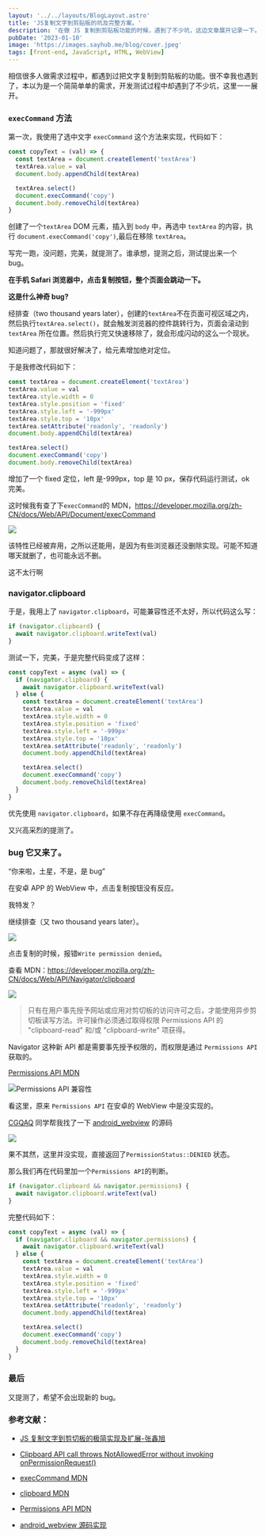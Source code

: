 ```yaml
---
layout: '../../layouts/BlogLayout.astro'
title: 'JS复制文字到剪贴板的坑及完整方案。'
description: '在做 JS 复制到剪贴板功能的时候，遇到了不少坑，这边文章展开记录一下。'
pubDate: '2023-01-10'
image: 'https://images.sayhub.me/blog/cover.jpeg'
tags: [front-end, JavaScript, HTML, WebView]
---
```


相信很多人做需求过程中，都遇到过把文字复制到剪贴板的功能。很不幸我也遇到了，本以为是一个简简单单的需求，开发测试过程中却遇到了不少坑，这里一一展开。

### `execCommand` 方法

第一次，我使用了选中文字 `execCommand` 这个方法来实现，代码如下：

```js
const copyText = (val) => {
  const textArea = document.createElement('textArea')
  textArea.value = val
  document.body.appendChild(textArea)

  textArea.select()
  document.execCommand('copy')
  document.body.removeChild(textArea)
}
```

创建了一个`textArea` DOM 元素，插入到 `body` 中，再选中 `textArea` 的内容，执行 `document.execCommand('copy')`,最后在移除 `textArea`。

写完一跑，没问题，完美，就提测了。谁承想，提测之后，测试提出来一个 bug。

**在手机 Safari 浏览器中，点击复制按钮，整个页面会跳动一下。**

**这是什么神奇 bug?**

经排查（two thousand years later），创建的`textArea`不在页面可视区域之内，然后执行`textArea.select()`，就会触发浏览器的控件跳转行为，页面会滚动到 `textArea` 所在位置。然后执行完又快速移除了，就会形成闪动的这么一个现状。

知道问题了，那就很好解决了，给元素增加绝对定位。

于是我修改代码如下：

```js
const textArea = document.createElement('textArea')
textArea.value = val
textArea.style.width = 0
textArea.style.position = 'fixed'
textArea.style.left = '-999px'
textArea.style.top = '10px'
textArea.setAttribute('readonly', 'readonly')
document.body.appendChild(textArea)

textArea.select()
document.execCommand('copy')
document.body.removeChild(textArea)
```

增加了一个 fixed 定位，left 是-999px，top 是 10 px，保存代码运行测试，ok 完美。

这时候我有查了下`execCommand`的 MDN，https://developer.mozilla.org/zh-CN/docs/Web/API/Document/execCommand

![](https://images.sayhub.me/blog/copy-text/exexcommand.png)

该特性已经被弃用，之所以还能用，是因为有些浏览器还没删除实现。可能不知道哪天就删了，也可能永远不删。

这不太行啊

### navigator.clipboard

于是，我用上了 `navigator.clipboard`，可能兼容性还不太好，所以代码这么写：

```js
if (navigator.clipboard) {
  await navigator.clipboard.writeText(val)
}
```

测试一下，完美，于是完整代码变成了这样：

```js
const copyText = async (val) => {
  if (navigator.clipboard) {
    await navigator.clipboard.writeText(val)
  } else {
    const textArea = document.createElement('textArea')
    textArea.value = val
    textArea.style.width = 0
    textArea.style.position = 'fixed'
    textArea.style.left = '-999px'
    textArea.style.top = '10px'
    textArea.setAttribute('readonly', 'readonly')
    document.body.appendChild(textArea)

    textArea.select()
    document.execCommand('copy')
    document.body.removeChild(textArea)
  }
}
```

优先使用 `navigator.clipboard`，如果不存在再降级使用 `execCommand`。

又兴高采烈的提测了。

### bug 它又来了。

“你来啦，土星，不是，是 bug”

在安卓 APP 的 WebView 中，点击复制按钮没有反应。

我特发？

继续排查（又 two thousand years later）。

![](https://images.sayhub.me/blog/copy-text/error)

点击复制的时候，报错`Write permission denied`。

查看 MDN：https://developer.mozilla.org/zh-CN/docs/Web/API/Navigator/clipboard

![](https://images.sayhub.me/blog/copy-text/clipboard.png)

> 只有在用户事先授予网站或应用对剪切板的访问许可之后，才能使用异步剪切板读写方法。许可操作必须通过取得权限 Permissions API 的 "clipboard-read" 和/或 "clipboard-write" 项获得。

Navigator 这种新 API 都是需要事先授予权限的，而权限是通过 `Permissions API` 获取的。

[Permissions API MDN](https://developer.mozilla.org/zh-CN/docs/Web/API/Permissions_API)

![Permissions API 兼容性](https://images.sayhub.me/blog/copy-text/permission.png)

看这里，原来 `Permissions API` 在安卓的 WebView 中是没实现的。

[CGQAQ](https://github.com/CGQAQ) 同学帮我找了一下 [android_webview](https://chromium.googlesource.com/chromium/src/+/refs/heads/master/android_webview/browser/aw_permission_manager.cc#:~:text=case%20PermissionType::CLIPBOARD_READ_WRITE) 的源码

![](https://images.sayhub.me/blog/copy-text/webview)

果不其然，这里并没实现，直接返回了`PermissionStatus::DENIED` 状态。

那么我们再在代码里加一个`Permissions API`的判断。

```js
if (navigator.clipboard && navigator.permissions) {
  await navigator.clipboard.writeText(val)
}
```

完整代码如下：

```js
const copyText = async (val) => {
  if (navigator.clipboard && navigator.permissions) {
    await navigator.clipboard.writeText(val)
  } else {
    const textArea = document.createElement('textArea')
    textArea.value = val
    textArea.style.width = 0
    textArea.style.position = 'fixed'
    textArea.style.left = '-999px'
    textArea.style.top = '10px'
    textArea.setAttribute('readonly', 'readonly')
    document.body.appendChild(textArea)

    textArea.select()
    document.execCommand('copy')
    document.body.removeChild(textArea)
  }
}
```

### 最后

又提测了，希望不会出现新的 bug。

### 参考文献：

- [JS 复制文字到剪切板的极简实现及扩展-张鑫旭](https://www.zhangxinxu.com/wordpress/2021/10/js-copy-paste-clipboard/)

- [Clipboard API call throws NotAllowedError without invoking onPermissionRequest()](https://stackoverflow.com/questions/61243646/clipboard-api-call-throws-notallowederror-without-invoking-onpermissionrequest/61546346#61546346)

- [execCommand MDN](https://developer.mozilla.org/zh-CN/docs/Web/API/Document/execCommand)

- [clipboard MDN](https://developer.mozilla.org/zh-CN/docs/Web/API/Navigator/clipboard)

- [Permissions API MDN](https://developer.mozilla.org/zh-CN/docs/Web/API/Permissions_API)

- [android_webview 源码实现](https://chromium.googlesource.com/chromium/src/+/refs/heads/master/android_webview/browser/aw_permission_manager.cc#:~:text=case%20PermissionType::CLIPBOARD_READ_WRITE)
